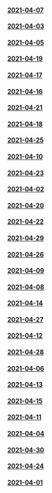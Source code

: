 #### [2021-04-07](2021-04-07)
#### [2021-04-03](2021-04-03)
#### [2021-04-05](2021-04-05)
#### [2021-04-19](2021-04-19)
#### [2021-04-17](2021-04-17)
#### [2021-04-16](2021-04-16)
#### [2021-04-21](2021-04-21)
#### [2021-04-18](2021-04-18)
#### [2021-04-25](2021-04-25)
#### [2021-04-10](2021-04-10)
#### [2021-04-23](2021-04-23)
#### [2021-04-02](2021-04-02)
#### [2021-04-20](2021-04-20)
#### [2021-04-22](2021-04-22)
#### [2021-04-29](2021-04-29)
#### [2021-04-26](2021-04-26)
#### [2021-04-09](2021-04-09)
#### [2021-04-08](2021-04-08)
#### [2021-04-14](2021-04-14)
#### [2021-04-27](2021-04-27)
#### [2021-04-12](2021-04-12)
#### [2021-04-28](2021-04-28)
#### [2021-04-06](2021-04-06)
#### [2021-04-13](2021-04-13)
#### [2021-04-15](2021-04-15)
#### [2021-04-11](2021-04-11)
#### [2021-04-04](2021-04-04)
#### [2021-04-30](2021-04-30)
#### [2021-04-24](2021-04-24)
#### [2021-04-01](2021-04-01)
